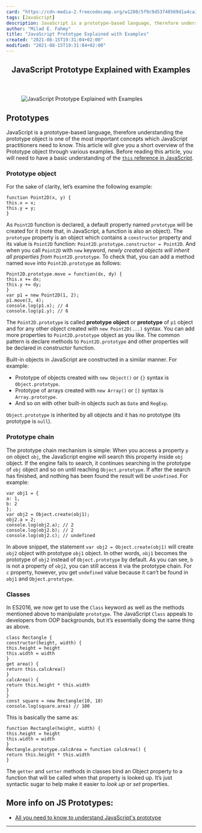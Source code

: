 ```yaml
---
card: "https://cdn-media-2.freecodecamp.org/w1280/5f9c9d53740569d1a4ca3726.jpg"
tags: [JavaScript]
description: JavaScript is a prototype-based language, therefore understan
author: "Milad E. Fahmy"
title: "JavaScript Prototype Explained with Examples"
created: "2021-08-15T19:31:04+02:00"
modified: "2021-08-15T19:31:04+02:00"
---
```

<div class="site-wrapper">
<main id="site-main" class="site-main outer">
<div class="inner">
<article class="post-full post tag-javascript tag-prototype tag-toothbrush ">
<header class="post-full-header">
<h1 class="post-full-title">JavaScript Prototype Explained with Examples</h1>
</header>
<figure class="post-full-image">
<picture>
<source media="(max-width: 700px)" sizes="1px" srcset="data:image/gif;base64,R0lGODlhAQABAIAAAAAAAP///yH5BAEAAAAALAAAAAABAAEAAAIBRAA7 1w">
<source media="(min-width: 701px)" sizes="(max-width: 800px) 400px,
(max-width: 1170px) 700px,
1400px" srcset="https://cdn-media-2.freecodecamp.org/w1280/5f9c9d53740569d1a4ca3726.jpg 300w,
https://cdn-media-2.freecodecamp.org/w1280/5f9c9d53740569d1a4ca3726.jpg 600w,
https://cdn-media-2.freecodecamp.org/w1280/5f9c9d53740569d1a4ca3726.jpg 1000w,
https://cdn-media-2.freecodecamp.org/w1280/5f9c9d53740569d1a4ca3726.jpg 2000w">
<img onerror="this.style.display='none'" src="https://cdn-media-2.freecodecamp.org/w1280/5f9c9d53740569d1a4ca3726.jpg" alt="JavaScript Prototype Explained with Examples">
</picture>
</figure>
<section class="post-full-content">
<div class="post-content medium-migrated-article">
<h2 id="prototypes"><strong>Prototypes</strong></h2>
<p>JavaScript is a prototype-based language, therefore understanding the prototype object is one of the most important concepts which JavaScript practitioners need to know. This article will give you a short overview of the Prototype object through various examples. Before reading this article, you will need to have a basic understanding of the <a href="https://guide.freecodecamp.org/src/pages/javascript/this-reference/index.md"><code>this</code> reference in JavaScript</a>.</p>
<h3 id="prototype-object"><strong>Prototype object</strong></h3>
<p>For the sake of clarity, let’s examine the following example:</p><pre><code class="language-javascript">function Point2D(x, y) {
this.x = x;
this.y = y;
}</code></pre>
<p>As <code>Point2D</code> function is declared, a default property named <code>prototype</code> will be created for it (note that, in JavaScript, a function is also an object). The <code>prototype</code> property is an object which contains a <code>constructor</code> property and its value is <code>Point2D</code> function: <code>Point2D.prototype.constructor = Point2D</code>. And when you call <code>Point2D</code> with <code>new</code> keyword, <em>newly created objects will inherit all properties from</em> <code>Point2D.prototype</code>. To check that, you can add a method named <code>move</code> into <code>Point2D.prototype</code> as follows:</p><pre><code class="language-javascript">Point2D.prototype.move = function(dx, dy) {
this.x += dx;
this.y += dy;
}
var p1 = new Point2D(1, 2);
p1.move(3, 4);
console.log(p1.x); // 4
console.log(p1.y); // 6</code></pre>
<p>The <code>Point2D.prototype</code> is called <strong><strong>prototype object</strong></strong> or <strong><strong>prototype</strong></strong> of <code>p1</code> object and for any other object created with <code>new Point2D(...)</code> syntax. You can add more properties to <code>Point2D.prototype</code> object as you like. The common pattern is declare methods to <code>Point2D.prototype</code> and other properties will be declared in constructor function.</p>
<p>Built-in objects in JavaScript are constructed in a similar manner. For example:</p>
<ul>
<li>Prototype of objects created with <code>new Object()</code> or <code>{}</code> syntax is <code>Object.prototype</code>.</li>
<li>Prototype of arrays created with <code>new Array()</code> or <code>[]</code> syntax is <code>Array.prototype</code>.</li>
<li>And so on with other built-in objects such as <code>Date</code> and <code>RegExp</code>.</li>
</ul>
<p><code>Object.prototype</code> is inherited by all objects and it has no prototype (its prototype is <code>null</code>).</p>
<h3 id="prototype-chain"><strong>Prototype chain</strong></h3>
<p>The prototype chain mechanism is simple: When you access a property <code>p</code> on object <code>obj</code>, the JavaScript engine will search this property inside <code>obj</code> object. If the engine fails to search, it continues searching in the prototype of <code>obj</code> object and so on until reaching <code>Object.prototype</code>. If after the search has finished, and nothing has been found the result will be <code>undefined</code>. For example:</p><pre><code class="language-javascript">var obj1 = {
a: 1,
b: 2
};
var obj2 = Object.create(obj1);
obj2.a = 2;
console.log(obj2.a); // 2
console.log(obj2.b); // 2
console.log(obj2.c); // undefined</code></pre>
<p>In above snippet, the statement <code>var obj2 = Object.create(obj1)</code> will create <code>obj2</code> object with prototype <code>obj1</code> object. In other words, <code>obj1</code> becomes the prototype of <code>obj2</code> instead of <code>Object.prototype</code> by default. As you can see, <code>b</code> is not a property of <code>obj2</code>, you can still access it via the prototype chain. For <code>c</code> property, however, you get <code>undefined</code> value because it can’t be found in <code>obj1</code> and <code>Object.prototype</code>.</p>
<h3 id="classes"><strong>Classes</strong></h3>
<p>In ES2016, we now get to use the <code>Class</code> keyword as well as the methods mentioned above to manipulate <code>prototype</code>. The JavaScript <code>Class</code> appeals to developers from OOP backgrounds, but it’s essentially doing the same thing as above.</p><pre><code class="language-javascript">class Rectangle {
constructor(height, width) {
this.height = height
this.width = width
}
get area() {
return this.calcArea()
}
calcArea() {
return this.height * this.width
}
}
const square = new Rectangle(10, 10)
console.log(square.area) // 100</code></pre>
<p>This is basically the same as:</p><pre><code class="language-javascript">function Rectangle(height, width) {
this.height = height
this.width = width
}
Rectangle.prototype.calcArea = function calcArea() {
return this.height * this.width
}</code></pre>
<p>The <code>getter</code> and <code>setter</code> methods in classes bind an Object property to a function that will be called when that property is looked up. It’s just syntactic sugar to help make it easier to <em>look up</em> or <em>set</em> properties.</p>
<h2 id="more-info-on-js-prototypes-">More info on JS Prototypes:</h2>
<ul>
<li><a href="/news/all-you-need-to-know-to-understand-javascripts-prototype-a2bff2d28f03/">All you need to know to understand JavaScript's prototype</a></li>
</ul>
</div>
<hr>
</section>
</article>
</div>
</main>
</div>
<!-- Google Tag Manager (noscript) -->
<!-- End Google Tag Manager (noscript) -->
